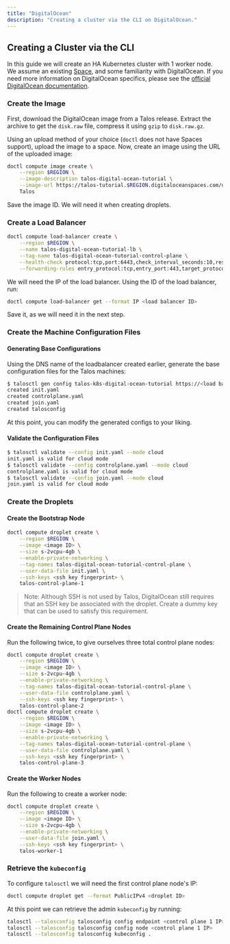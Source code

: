 ```yaml
---
title: "DigitalOcean"
description: "Creating a cluster via the CLI on DigitalOcean."
---
```


## Creating a Cluster via the CLI

In this guide we will create an HA Kubernetes cluster with 1 worker node.
We assume an existing [Space](https://www.digitalocean.com/docs/spaces/), and some familiarity with DigitalOcean.
If you need more information on DigitalOcean specifics, please see the [official DigitalOcean documentation](https://www.digitalocean.com/docs/).

### Create the Image

First, download the DigitalOcean image from a Talos release.
Extract the archive to get the `disk.raw` file, compress it using `gzip` to `disk.raw.gz`.

Using an upload method of your choice (`doctl` does not have Spaces support), upload the image to a space.
Now, create an image using the URL of the uploaded image:

```bash
doctl compute image create \
    --region $REGION \
    --image-description talos-digital-ocean-tutorial \
    --image-url https://talos-tutorial.$REGION.digitaloceanspaces.com/disk.raw.gz \
    Talos
```

Save the image ID.
We will need it when creating droplets.

### Create a Load Balancer

```bash
doctl compute load-balancer create \
    --region $REGION \
    --name talos-digital-ocean-tutorial-lb \
    --tag-name talos-digital-ocean-tutorial-control-plane \
    --health-check protocol:tcp,port:6443,check_interval_seconds:10,response_timeout_seconds:5,healthy_threshold:5,unhealthy_threshold:3 \
    --forwarding-rules entry_protocol:tcp,entry_port:443,target_protocol:tcp,target_port:6443
```

We will need the IP of the load balancer.
Using the ID of the load balancer, run:

```bash
doctl compute load-balancer get --format IP <load balancer ID>
```

Save it, as we will need it in the next step.

### Create the Machine Configuration Files

#### Generating Base Configurations

Using the DNS name of the loadbalancer created earlier, generate the base configuration files for the Talos machines:

```bash
$ talosctl gen config talos-k8s-digital-ocean-tutorial https://<load balancer IP or DNS>:<port>
created init.yaml
created controlplane.yaml
created join.yaml
created talosconfig
```

At this point, you can modify the generated configs to your liking.

#### Validate the Configuration Files

```bash
$ talosctl validate --config init.yaml --mode cloud
init.yaml is valid for cloud mode
$ talosctl validate --config controlplane.yaml --mode cloud
controlplane.yaml is valid for cloud mode
$ talosctl validate --config join.yaml --mode cloud
join.yaml is valid for cloud mode
```

### Create the Droplets

#### Create the Bootstrap Node

```bash
doctl compute droplet create \
    --region $REGION \
    --image <image ID> \
    --size s-2vcpu-4gb \
    --enable-private-networking \
    --tag-names talos-digital-ocean-tutorial-control-plane \
    --user-data-file init.yaml \
    --ssh-keys <ssh key fingerprint> \
    talos-control-plane-1
```

> Note: Although SSH is not used by Talos, DigitalOcean still requires that an SSH key be associated with the droplet.
> Create a dummy key that can be used to satisfy this requirement.

#### Create the Remaining Control Plane Nodes

Run the following twice, to give ourselves three total control plane nodes:

```bash
doctl compute droplet create \
    --region $REGION \
    --image <image ID> \
    --size s-2vcpu-4gb \
    --enable-private-networking \
    --tag-names talos-digital-ocean-tutorial-control-plane \
    --user-data-file controlplane.yaml \
    --ssh-keys <ssh key fingerprint> \
    talos-control-plane-2
doctl compute droplet create \
    --region $REGION \
    --image <image ID> \
    --size s-2vcpu-4gb \
    --enable-private-networking \
    --tag-names talos-digital-ocean-tutorial-control-plane \
    --user-data-file controlplane.yaml \
    --ssh-keys <ssh key fingerprint> \
    talos-control-plane-3
```

#### Create the Worker Nodes

Run the following to create a worker node:

```bash
doctl compute droplet create \
    --region $REGION \
    --image <image ID> \
    --size s-2vcpu-4gb \
    --enable-private-networking \
    --user-data-file join.yaml \
    --ssh-keys <ssh key fingerprint> \
    talos-worker-1
```

### Retrieve the `kubeconfig`

To configure `talosctl` we will need the first control plane node's IP:

```bash
doctl compute droplet get --format PublicIPv4 <droplet ID>
```

At this point we can retrieve the admin `kubeconfig` by running:

```bash
talosctl --talosconfig talosconfig config endpoint <control plane 1 IP>
talosctl --talosconfig talosconfig config node <control plane 1 IP>
talosctl --talosconfig talosconfig kubeconfig .
```
